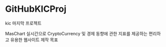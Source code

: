 # GitHubKICProj
 kic 마지막 프로젝트
 
 MasChart
 실시간으로 CryptoCurrency 및 경제 동향에 관한 
 지표를 제공하는 편리하고 유용한 웹사이트 제작 목표
 

